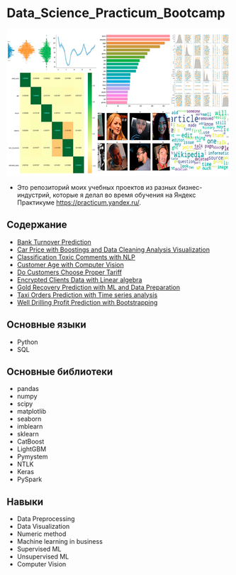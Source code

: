 # Data_Science_Practicum_Bootcamp
<p align="center">
  <img width="678" height="331" src=logo.png>
</p>



* Это репозиторий моих учебных проектов из разных бизнес-индустрий, которые я делал во время обучения на Яндекс Практикуме https://practicum.yandex.ru/.


## Содержание
* [Bank Turnover Prediction](https://github.com/podturkinalex/Data_Science_Practicum_Bootcamp/tree/main/Bank%20Turnover%20Prediction)
* [Car Price with Boostings and Data Cleaning Analysis Visualization](https://github.com/podturkinalex/Data_Science_Practicum_Bootcamp/tree/main/Car%20Price%20%20with%20Boostings%20and%20%20Data%20Cleaning%20Analysis%20Visualization)
* [Classification Toxic Comments with NLP](https://github.com/podturkinalex/Data_Science_Practicum_Bootcamp/tree/main/Classification%20Toxic%20Comments%20with%20NLP)
* [Customer Age with Computer Vision](https://github.com/podturkinalex/Data_Science_Practicum_Bootcamp/tree/main/Customer%20Age%20with%20Computer%20Vision)
* [Do Customers Choose Proper Tariff](https://github.com/podturkinalex/Data_Science_Practicum_Bootcamp/tree/main/Do%20Customers%20Choose%20Proper%20Tariff%20with%20Classification)
* [Encrypted Clients Data with Linear algebra](https://github.com/podturkinalex/Data_Science_Practicum_Bootcamp/tree/main/Encrypted%20Clients%20Data%20with%20Linear%20algebra)
* [Gold Recovery Prediction with ML and Data Preparation](https://github.com/podturkinalex/Data_Science_Practicum_Bootcamp/tree/main/Gold%20Recovery%20Prediction%20with%20ML%20and%20Data%20Preparation)
* [Taxi Orders Prediction with Time series analysis](https://github.com/podturkinalex/Data_Science_Practicum_Bootcamp/tree/main/Taxi%20Orders%20Prediction%20with%20Time%20series%20analysis)
* [Well Drilling Profit Prediction with Bootstrapping](https://github.com/podturkinalex/Data_Science_Practicum_Bootcamp/tree/main/Well%20Drilling%20Profit%20Prediction%20with%20Bootstrapping)


## Основные языки
* Python
* SQL

## Основные библиотеки
* pandas
* numpy
* scipy
* matplotlib
* seaborn
* imblearn
* sklearn
* CatBoost
* LightGBM
* Pymystem
* NTLK
* Keras
* PySpark



## Навыки
* Data Preprocessing
* Data Visualization
* Numeric method
* Machine learning in business
* Supervised ML
* Unsupervised ML
* Computer Vision


